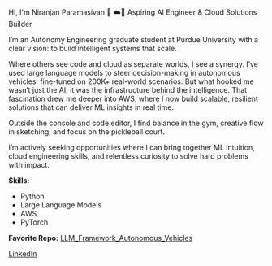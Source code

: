 Hi, I'm Niranjan Paramasivan 👋
☁️🤖 Aspiring AI Engineer & Cloud Solutions Builder

I’m an Autonomy Engineering graduate student at Purdue University with a clear vision:
to build intelligent systems that scale.

Where others see code and cloud as separate worlds, I see a synergy. I’ve used large language models to steer decision-making in autonomous vehicles, fine-tuned on 200K+ real-world scenarios. But what hooked me wasn’t just the AI; it was the infrastructure behind the intelligence. That fascination drew me deeper into AWS, where I now build scalable, resilient solutions that can deliver ML insights in real time.

Outside the console and code editor, I find balance in the gym, creative flow in sketching, and focus on the pickleball court.

I’m actively seeking opportunities where I can bring together ML intuition, cloud engineering skills, and relentless curiosity to solve hard problems with impact.

**Skills:**  
- Python  
- Large Language Models  
- AWS  
- PyTorch

**Favorite Repo:** [LLM_Framework_Autonomous_Vehicles](https://github.com/niran1717/LLM_Framework_Autonomous_Vehicles.git)

[LinkedIn](https://www.linkedin.com/in/niran17/)
